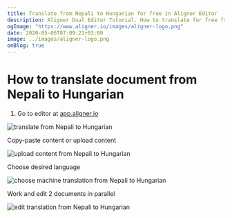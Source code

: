 ```yaml
---
title: Translate from Nepali to Hungarian for free in Aligner Editor
description: Aligner Dual Editor Tutorial. How to translate for free from Nepali to Hungarian. Aligner is multilingual document management platform. 
ogImage: "https://www.aligner.io/images/aligner-logo.png"
date: 2020-05-06T07:09:21+03:00
image: ../images/aligner-logo.png
onBlog: true
---
```


# How to translate document from Nepali to Hungarian

1. Go to editor at [app.aligner.io](https://app.aligner.io "Aligner App web page")

![translate from Nepali to Hungarian](../aligner-blank-editor.png "translate from Nepali to Hungarian")

Copy-paste content or upload content

![upload content from Nepali to Hungarian](../aligner-uploaded-document.png "upload content from Nepali to Hungarian")

Choose desired language

![choose machine translation from Nepali to Hungarian](../aligner-language-dropdown.png "choose machine translation from Nepali to Hungarian")

Work and edit 2 documents in parallel

![edit translation from Nepali to Hungarian](../aligner-double-sitded-editor.png "edit translation from Nepali to Hungarian")

